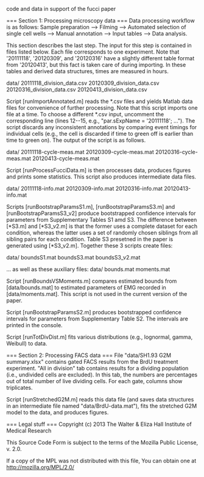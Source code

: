 code and data in support of the fucci paper

=== Section 1: Processing microscopy data ===
Data processing workflow is as follows: Sample preparation --> Filming --> Automated selection of single cell wells --> Manual annotation --> Input tables --> Data analysis.

This section describes the last step. The input for this step is contained in files listed below. Each file corresponds to one experiment. Note that '20111118', '20120309', and '20120316' have a slightly different table format from '20120413', but this fact is taken care of during importing. In these tables and derived data structures, times are measured in hours.

data/
20111118_division_data.csv
20120309_division_data.csv
20120316_division_data.csv
20120413_division_data.csv


Script [runImportAnnotated.m] reads the *.csv files and yields Matlab data files for convenience of further processing. Note that this script imports one file at a time. To choose a different *.csv input, uncomment the corresponding line (lines 12--15, e.g., "par.sExpName = '20111118'; ..."). The script discards any inconsistent annotations by comparing event timings for individual cells (e.g., the cell is discarded if time to green off is earlier than time to green on). The output of the script is as follows.

data/
20111118-cycle-meas.mat
20120309-cycle-meas.mat
20120316-cycle-meas.mat
20120413-cycle-meas.mat


Script [runProcessFucciData.m] is then processes data, produces figures and prints some statistics. This script also produces intermediate data files.

data/
20111118-info.mat
20120309-info.mat
20120316-info.mat
20120413-info.mat

Scripts [runBootstrapParamsS1.m], [runBootstrapParamsS3.m] and [runBootstrapParamsS3_v2] produce bootstrapped confidence intervals for parameters from Supplementary Tables S1 amd S3. The difference between [*S3.m] and [*S3_v2.m] is that the former uses a complete dataset for each condition, whereas the latter uses a set of randomly chosen siblings from all sibling pairs for each condition. Table S3 presetned in the paper is generated using [*S3_v2.m]. Together these 3 scripts create files:

data/
boundsS1.mat
boundsS3.mat
boundsS3_v2.mat

... as well as these auxiliary files:
data/
bounds.mat
moments.mat

Script [runBoundsVSMoments.m] compares estimated bounds from [data/bounds.mat] to estimated parameters of EMG recorded in [data/moments.mat]. This script is not used in the current version of the paper.

Script [runBootstrapParamsS2.m] produces bootstrapped confidence intervals for parameters from Supplementary Table S2. The intervals are printed in the console.

Script [runTotDivDist.m] fits various distributions (e.g., lognormal, gamma, Weibull) to data.


=== Section 2: Processing FACS data ===
File "data/SH1.93 G2M summary.xlsx" contains gated FACS results from the BrdU treatment experiment. "All in division" tab contains results for a dividing population (i.e., undivided cells are excluded). In this tab, the numbers are percentages out of total number of live dividing cells. For each gate, columns show triplicates.

Script [runStretchedG2M.m] reads this data file (and saves data structures in an intermediate file named "data/BrdU-data.mat"), fits the stretched G2M model to the data, and produces figures.


=== Legal stuff ===
Copyright (c) 2013 The Walter & Eliza Hall Institute of Medical Research

This Source Code Form is subject to the terms of the Mozilla Public License, v. 2.0.

If a copy of the MPL was not distributed with this file, You can obtain one at http://mozilla.org/MPL/2.0/
